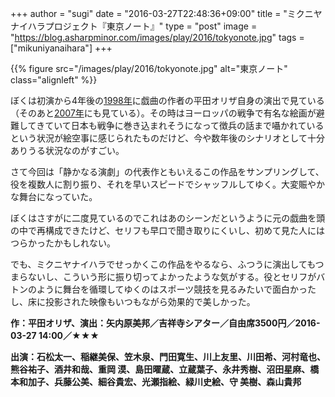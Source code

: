 +++
author = "sugi"
date = "2016-03-27T22:48:36+09:00"
title = "ミクニヤナイハラプロジェクト『東京ノート』"
type = "post"
image = "https://blog.asharpminor.com/images/play/2016/tokyonote.jpg"
tags = ["mikuniyanaihara"]
+++

{{% figure src="/images/play/2016/tokyonote.jpg" alt="東京ノート" class="alignleft" %}}

ぼくは初演から4年後の[1998年](/play/3741/)に戯曲の作者の平田オリザ自身の演出で見ている（そのあと[2007年](/play/1558/)にも見ている）。その時はヨーロッパの戦争で有名な絵画が避難してきていて日本も戦争に巻き込まれそうになって徴兵の話まで囁かれているという状況が絵空事に感じられたものだけど、今や数年後のシナリオとして十分ありうる状況なのがすごい。

さて今回は「静かなる演劇」の代表作ともいえるこの作品をサンプリングして、役を複数人に割り振り、それを早いスピードでシャッフルしてゆく。大変賑やかな舞台になっていた。

ぼくはさすがに二度見ているのでこれはあのシーンだというように元の戯曲を頭の中で再構成できたけど、セリフも早口で聞き取りにくいし、初めて見た人にはつらかったかもしれない。

でも、ミクニヤナイハラでせっかくこの作品をやるなら、ふつうに演出してもつまらないし、こういう形に振り切ってよかったような気がする。役とセリフがバトンのように舞台を循環してゆくのはスポーツ競技を見るみたいで面白かったし、床に投影された映像もいつもながら効果的で美しかった。

**作：平田オリザ、演出：矢内原美邦／吉祥寺シアター／自由席3500円／2016-03-27 14:00／★★★**

**出演：石松太一、稲継美保、笠木泉、門田寛生、川上友里、川田希、河村竜也、熊谷祐子、酒井和哉、重岡 漠、島田曜蔵、立蔵葉子、永井秀樹、沼田星麻、橋本和加子、兵藤公美、細谷貴宏、光瀬指絵、緑川史絵、守 美樹、森山貴邦**
